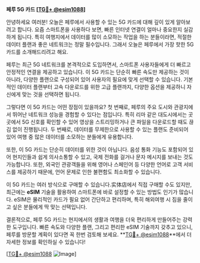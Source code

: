 **페루 5G 카드 [[TG💪+ @esim1088](https://t.me/s/esim1088)]**

안녕하세요 여러분! 오늘은 페루에서 사용할 수 있는 5G 카드에 대해 깊이 있게 알아보려고 합니다. 요즘 스마트폰을 사용하다 보면, 빠른 인터넷 연결이 얼마나 중요한지 실감하게 됩니다. 특히 여행지에서 데이터를 많이 소모하는 작업을 하는 분들이라면, 적절한 데이터 플랜과 좋은 네트워크는 정말 필수입니다. 그래서 오늘은 페루에서 가장 핫한 5G 카드를 소개해드리려고 해요.

페루는 최근 5G 네트워크를 본격적으로 도입하면서, 스마트폰 사용자들에게 더 빠르고 안정적인 연결을 제공하고 있습니다. 이 5G 카드는 단순히 빠른 속도만 제공하는 것이 아니라, 다양한 플랜으로 구성되어 있어 사용자의 필요에 맞게 선택할 수 있습니다. 기본적인 데이터 플랜부터 고속 다운로드를 위한 고급 플랜까지, 다양한 옵션을 제공하니 자신에게 맞는 것을 선택하면 됩니다.

그렇다면 이 5G 카드는 어떤 장점이 있을까요? 첫 번째로, 페루의 주요 도시와 관광지에서 뛰어난 네트워크 성능을 경험할 수 있다는 점입니다. 특히 리마 같은 대도시에서는 곳곳에서 5G 신호를 확인할 수 있어 영상을 스트리밍하거나 큰 파일을 다운로드할 때도 끊김 없이 진행됩니다. 두 번째로, 데이터를 무제한으로 사용할 수 있는 플랜도 준비되어 있어 여행 중 많은 데이터를 소모하는 분들에게 유용합니다.

또한, 이 5G 카드는 단순히 데이터를 위한 것이 아닙니다. 음성 통화 기능도 포함되어 있어 현지인들과 쉽게 의사소통할 수 있고, 국제 전화를 걸거나 문자 메시지를 보내는 것도 가능합니다. 또한, 외국인 관광객들을 위해 영어나 스페인어 등 다양한 언어로 고객 서비스를 제공하기 때문에, 언어 문제로 인한 불편함도 최소화할 수 있습니다.

이 5G 카드는 여러 방식으로 구매할 수 있습니다.实体店에서 직접 구매할 수도 있지만, 최근에는 **eSIM** 기술을 활용하여 스마트폰에 바로 설정할 수 있는 방법도 인기가 많습니다. eSIM은 물리적인 카드가 필요 없어 간단하고 편리하며, 특히 해외여행 시 짐을 줄이고 싶은 분들에게 딱 맞는 선택입니다.

결론적으로, 페루 5G 카드는 현지에서의 생활과 여행을 더욱 편리하게 만들어주는 강력한 도구입니다. 빠른 속도와 다양한 플랜, 그리고 편리한 eSIM 기술까지 갖추고 있으니, 페루를 방문할 계획이 있다면 꼭 한번 검토해 보세요. **[TG💪+ @esim1088](https://t.me/s/esim1088)**에서 더 자세한 정보를 확인하실 수 있습니다!

[[TG💪+ @esim1088](https://t.me/s/esim1088) ![Image](https://i.postimg.cc/Y0z9fWf4/image.png)]